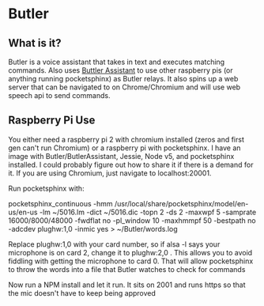 # Butler

<h2>What is it?</h2>
<p>Butler is a voice assistant that takes in text and executes matching commands. Also uses <a href="https://github.com/mingram8/ButlerAssistant">Buttler Assistant</a> to use other raspberry pis (or anything running pocketsphinx) as Butler relays. It also spins up a web server that can be navigated to on Chrome/Chromium and will use web speech api to send commands.</p>

<h2>Raspberry Pi Use</h2>
<p>You either need a raspberry pi 2 with chromium installed (zeros and first gen can't run Chromium) or a raspberry pi with pocketsphinx. I have an image with Butler/ButlerAssistant, Jessie, Node v5, and pocketsphinx installed. I could probably figure out how to share it if there is a demand for it. If you are using Chromium, just navigate to localhost:20001. </p>

<p>Run pocketsphinx with:</p>
<p>pocketsphinx_continuous -hmm /usr/local/share/pocketsphinx/model/en-us/en-us -lm ~/5016.lm -dict ~/5016.dic -topn 2 -ds 2 -maxwpf 5 -samprate 16000/8000/48000  -fwdflat no -pl_window 10 -maxhmmpf 50 -bestpath no -adcdev plughw:1,0  -inmic yes > ~/Butler/words.log</p>

<p>Replace plughw:1,0 with your card number, so if alsa -l says your microphone is on card 2, change it to plughw:2,0 . This allows you to avoid fiddling with getting the microphone to card 0. That will allow pocketsphinx to throw the words into a file that Butler watches to check for commands</p>

<p>Now run a NPM install and let it run. It sits on 2001 and runs https so that the mic doesn't have to keep being approved</p>
